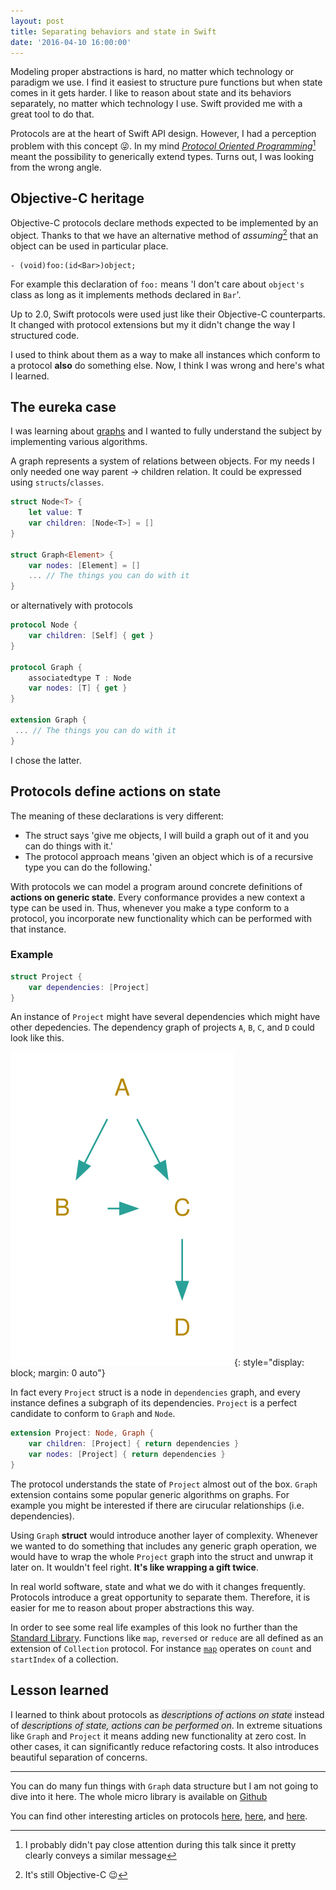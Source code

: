 ```yaml
---
layout: post
title: Separating behaviors and state in Swift
date: '2016-04-10 16:00:00'
---
```


Modeling proper abstractions is hard, no matter which technology or paradigm we use. I find it easiest to structure pure functions but when state comes in it gets harder. I like to reason about state and its behaviors separately, no matter which technology I use. Swift provided me with a great tool to do that.

Protocols are at the heart of Swift API design. However, I had a perception problem with this concept 😜. In my mind [*Protocol Oriented Programming*](https://developer.apple.com/videos/play/wwdc2015/408/)[^1] meant the possibility to generically extend types. Turns out, I was looking from the wrong angle.


## Objective-C heritage

Objective-C protocols declare methods expected to be implemented by an object. Thanks to that we have an alternative method of *assuming*[^2] that an object can be used in particular place.
 
```objc
- (void)foo:(id<Bar>)object;
```

For example this declaration of `foo:` means 'I don't care about `object's` class as long as it implements methods declared in `Bar`'. 

Up to 2.0, Swift protocols were used just like their Objective-C counterparts. It changed with protocol extensions but my it didn't change the way I structured code.

I used to think about them as a way to make all instances which conform to a protocol **also** do something else. Now, I think I was wrong and here's what I learned.
 
## The eureka case

I was learning about [graphs](https://en.wikipedia.org/wiki/Graph_(discrete_mathematics)) and I wanted to fully understand the subject by implementing various algorithms.

A graph represents a system of relations between objects. For my needs I only needed one way parent -> children relation. It could be expressed using `structs`/`classes`.

```swift
struct Node<T> {
    let value: T
    var children: [Node<T>] = []
}

struct Graph<Element> { 
    var nodes: [Element] = []
    ... // The things you can do with it
}
```

or alternatively with protocols

```swift
protocol Node {
    var children: [Self] { get }
}

protocol Graph {
    associatedtype T : Node
    var nodes: [T] { get }
}

extension Graph {
 ... // The things you can do with it 
}
```

I chose the latter.

## Protocols define actions on state

The meaning of these declarations is very different:

- The struct says 'give me objects, I will build a graph out of it and you can do things with it.'
- The protocol approach means 'given an object which is of a recursive type you can do the following.' 

With protocols we can model a program around concrete definitions of **actions on generic state**. Every conformance provides a new context a type can be used in. Thus, whenever you make a type conform to a protocol, you incorporate new functionality which can be performed with that instance.

### Example

```swift
struct Project {
    var dependencies: [Project]
}
```

An instance of `Project` might have several dependencies which might have other depedencies. The dependency graph of projects `A`, `B`, `C`, and `D` could look like this.

![Projects Graph](../images/projects_graph.svg){: style="display: block; margin: 0 auto"}

In fact every `Project` struct is a node in `dependencies` graph, and every instance defines a subgraph of its dependencies. `Project` is a perfect candidate to conform to `Graph` and `Node`.

```swift
extension Project: Node, Graph {
    var children: [Project] { return dependencies }
    var nodes: [Project] { return dependencies }
}
```

The protocol understands the state of `Project` almost out of the box. `Graph` extension contains some popular generic algorithms on graphs. For example you might be interested if there are cirucular relationships (i.e. dependencies).

Using `Graph` **struct** would introduce another layer of complexity. Whenever we wanted to do something that includes any generic graph operation, we would have to wrap the whole `Project` graph into the struct and unwrap it later on. It wouldn't feel right. **It's like wrapping a gift twice**.

In real world software, state and what we do with it changes frequently. Protocols introduce a great opportunity to separate them. Therefore, it is easier for me to reason about proper abstractions this way.

In order to see some real life examples of this look no further than the [Standard Library](https://github.com/apple/swift/tree/master/stdlib). Functions like `map`, `reversed` or `reduce` are all defined as an extension of `Collection` protocol. For instance [`map`](https://github.com/apple/swift/blob/master/stdlib/public/core/Collection.swift#L305) operates on `count` and `startIndex` of a collection. 

## Lesson learned

<style>
#definition {
    background-color: #E5E5E5;
    
};
</style>

I learned to think about protocols as <span id="definition">*descriptions of actions on state*</span> instead of <span id="definition">*descriptions of state, actions can be performed on*</span>. In extreme situations like `Graph` and `Project` it means adding new functionality at zero cost. In other cases, it can significantly reduce refactoring costs. It also introduces beautiful separation of concerns.


---

You can do many fun things with `Graph` data structure but I am not going to dive into it here. The whole micro library is available on [Github](https://github.com/wokalski/Graph.swift)

You can find other interesting articles on protocols [here](http://alisoftware.github.io/swift/protocol/2015/11/08/mixins-over-inheritance/), [here](http://matthijshollemans.com/2015/07/22/mixins-and-traits-in-swift-2/), and [here](https://www.dzombak.com/blog/2015/06/Multiple-Inheritance-vs--Traits-or-Protocol-Extensions.html).

[^1]: I probably didn't pay close attention during this talk since it pretty clearly conveys a similar message
[^2]: It's still Objective-C 😉

